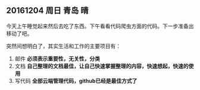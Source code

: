 ## 20161204  周日   青岛   晴

今天上午睡觉起来然后去吃了东西。下午看看代码爬虫方面的代码。下一步准备出移动了吧。


突然间想明白了，其实生活和工作的主要项目有：

1. 邮件 __必须表示重要性，无关性，分类__ 
2. 文档 __自己整理的文档最佳，让自己快速掌握整理的内容，快速想起，快速的使用__
3. 写代码 __全部云端管理代码，github已经是最佳方式了__

